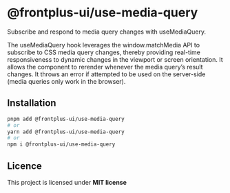 # @frontplus-ui/use-media-query

Subscribe and respond to media query changes with useMediaQuery.

The useMediaQuery hook leverages the window.matchMedia API to subscribe to CSS media query changes, thereby providing real-time responsiveness to dynamic changes in the viewport or screen orientation. It allows the component to rerender whenever the media query’s result changes. It throws an error if attempted to be used on the server-side (media queries only work in the browser).

## Installation

```sh
pnpm add @frontplus-ui/use-media-query
# or
yarn add @frontplus-ui/use-media-query
# or
npm i @frontplus-ui/use-media-query
```

## Licence

This project is licensed under **MIT license**
